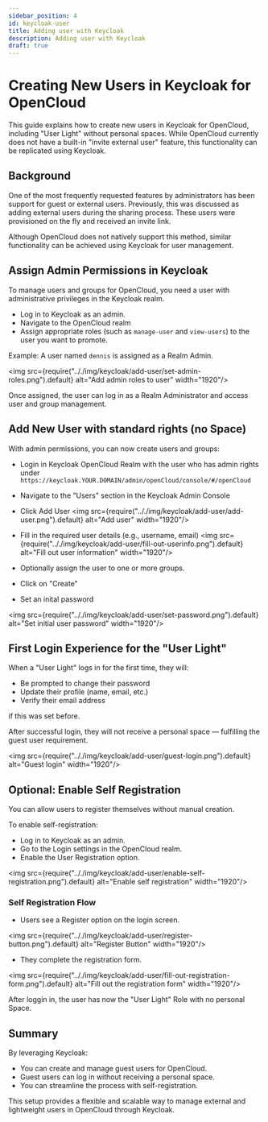 ```yaml
---
sidebar_position: 4
id: keycloak-user
title: Adding user with Keycloak
description: Adding user with Keycloak
draft: true
---
```


# Creating New Users in Keycloak for OpenCloud

This guide explains how to create new users in Keycloak for OpenCloud, including "User Light" without personal spaces. While OpenCloud currently does not have a built-in "invite external user" feature, this functionality can be replicated using Keycloak.

## Background

One of the most frequently requested features by administrators has been support for guest or external users. Previously, this was discussed as adding external users during the sharing process. These users were provisioned on the fly and received an invite link.

Although OpenCloud does not natively support this method, similar functionality can be achieved using Keycloak for user management.

## Assign Admin Permissions in Keycloak

To manage users and groups for OpenCloud, you need a user with administrative privileges in the Keycloak realm.

- Log in to Keycloak as an admin.
- Navigate to the OpenCloud realm
- Assign appropriate roles (such as `manage-user` and `view-users`) to the user you want to promote.

Example: A user named `dennis` is assigned as a Realm Admin.

<img src={require(".././img/keycloak/add-user/set-admin-roles.png").default} alt="Add admin roles to user" width="1920"/>

Once assigned, the user can log in as a Realm Administrator and access user and group management.

## Add New User with standard rights (no Space)

With admin permissions, you can now create users and groups:

- Login in Keycloak OpenCloud Realm with the user who has admin rights under `https://keycloak.YOUR.DOMAIN/admin/openCloud/console/#/openCloud`

- Navigate to the "Users" section in the Keycloak Admin Console

- Click Add User
  <img src={require(".././img/keycloak/add-user/add-user.png").default} alt="Add user" width="1920"/>

- Fill in the required user details (e.g., username, email)
  <img src={require(".././img/keycloak/add-user/fill-out-userinfo.png").default} alt="Fill out user information" width="1920"/>

- Optionally assign the user to one or more groups.

- Click on "Create"

- Set an inital password

<img src={require(".././img/keycloak/add-user/set-password.png").default} alt="Set initial user password" width="1920"/>

## First Login Experience for the "User Light"

When a "User Light" logs in for the first time, they will:

- Be prompted to change their password
- Update their profile (name, email, etc.)
- Verify their email address

if this was set before.

After successful login, they will not receive a personal space — fulfilling the guest user requirement.

<img src={require(".././img/keycloak/add-user/guest-login.png").default} alt="Guest login" width="1920"/>

## Optional: Enable Self Registration

You can allow users to register themselves without manual creation.

To enable self-registration:

- Log in to Keycloak as an admin.
- Go to the Login settings in the OpenCloud realm.
- Enable the User Registration option.

<img src={require(".././img/keycloak/add-user/enable-self-registration.png").default} alt="Enable self registration" width="1920"/>

### Self Registration Flow

- Users see a Register option on the login screen.

<img src={require(".././img/keycloak/add-user/register-button.png").default} alt="Register Button" width="1920"/>

- They complete the registration form.

<img src={require(".././img/keycloak/add-user/fill-out-registration-form.png").default} alt="Fill out the registration form" width="1920"/>

After loggin in, the user has now the "User Light" Role with no personal Space.

## Summary

By leveraging Keycloak:

- You can create and manage guest users for OpenCloud.
- Guest users can log in without receiving a personal space.
- You can streamline the process with self-registration.

This setup provides a flexible and scalable way to manage external and lightweight users in OpenCloud through Keycloak.
